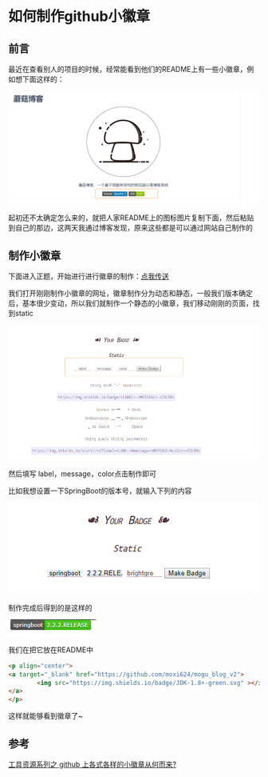 # 如何制作github小徽章

## 前言

最近在查看别人的项目的时候，经常能看到他们的README上有一些小徽章，例如想下面这样的：


![image-20191224152349940](./images/image-20191224152349940.png)

起初还不太确定怎么来的，就把人家README上的图标图片复制下面，然后粘贴到自己的那边，这两天我通过博客发现，原来这些都是可以通过网站自己制作的

## 制作小徽章

下面进入正题，开始进行进行徽章的制作：[点我传送](https://shields.io/)

我们打开刚刚制作小徽章的网址，徽章制作分为动态和静态，一般我们版本确定后，基本很少变动，所以我们就制作一个静态的小徽章，我们移动刚刚的页面，找到static


![image-20191224153127026](./images/image-20191224153127026.png)

然后填写 label，message，color点击制作即可

比如我想设置一下SpringBoot的版本号，就输入下列的内容


![image-20191224153229712](./images/image-20191224153229712.png)

制作完成后得到的是这样的


![image-20191224153310727](./images/image-20191224153310727.png)

我们在把它放在README中

```html
<p align="center">
<a target="_blank" href="https://github.com/moxi624/mogu_blog_v2">
    	<img src="https://img.shields.io/badge/JDK-1.8+-green.svg" ></img>
</a>
</p>
```

这样就能够看到徽章了~

## 参考

[工具资源系列之 github 上各式各样的小徽章从何而来?](https://blog.csdn.net/weixin_38171180/article/details/93307128)